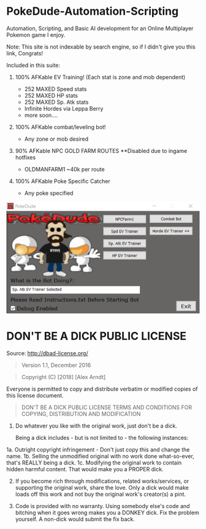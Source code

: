 # PokeDude-Automation-Scripting
Automation, Scripting, and Basic AI development for an Online Multiplayer Pokemon game I enjoy. 

Note: This site is not indexable by search engine, so if I didn't give you this link, Congrats!  

Included in this suite: 

1. 100% AFKable EV Training! (Each stat is zone and mob dependent)
    + 252 MAXED Speed stats 
    + 252 MAXED HP stats 
    + 252 MAXED Sp. Atk stats
    + Infinite Hordes via Leppa Berry
    + more soon....
    
2. 100% AFKable combat/leveling bot! 
    + Any zone or mob desired 
    
3. 90% AFKable NPC GOLD FARM ROUTES **Disabled due to ingame hotfixes
    + OLDMANFARM1 ~40k per route
    
4. 100% AFKable Poke Specific Catcher 
    + Any poke specified 
      
      
![alt text](https://raw.githubusercontent.com/Arndtman/PokeDude-Automation-Scripting/main/GUI/Images/GUIDemo.PNG)


# DON'T BE A DICK PUBLIC LICENSE
Source: http://dbad-license.org/
> Version 1.1, December 2016

> Copyright (C) [2018] [Alex Arndt]

Everyone is permitted to copy and distribute verbatim or modified
copies of this license document.

> DON'T BE A DICK PUBLIC LICENSE
> TERMS AND CONDITIONS FOR COPYING, DISTRIBUTION AND MODIFICATION

1. Do whatever you like with the original work, just don't be a dick.

   Being a dick includes - but is not limited to - the following instances:

 1a. Outright copyright infringement - Don't just copy this and change the name.
 1b. Selling the unmodified original with no work done what-so-ever, that's REALLY being a dick.
 1c. Modifying the original work to contain hidden harmful content. That would make you a PROPER dick.

2. If you become rich through modifications, related works/services, or supporting the original work,
share the love. Only a dick would make loads off this work and not buy the original work's
creator(s) a pint.

3. Code is provided with no warranty. Using somebody else's code and bitching when it goes wrong makes
you a DONKEY dick. Fix the problem yourself. A non-dick would submit the fix back.



